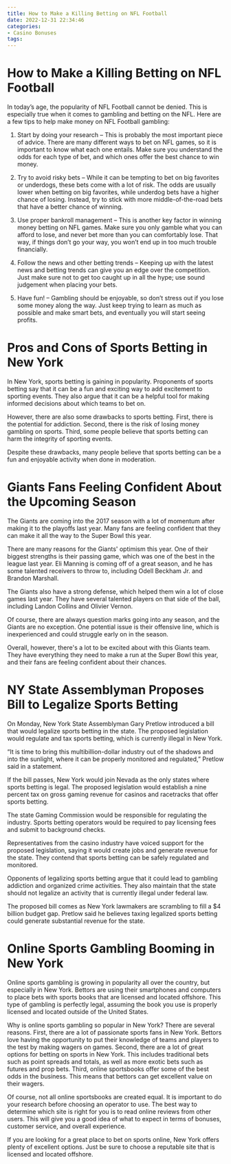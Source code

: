 ```yaml
---
title: How to Make a Killing Betting on NFL Football 
date: 2022-12-31 22:34:46
categories:
- Casino Bonuses
tags:
---
```



#  How to Make a Killing Betting on NFL Football 

In today’s age, the popularity of NFL Football cannot be denied. This is especially true when it comes to gambling and betting on the NFL. Here are a few tips to help make money on NFL Football gambling:

1. Start by doing your research – This is probably the most important piece of advice. There are many different ways to bet on NFL games, so it is important to know what each one entails. Make sure you understand the odds for each type of bet, and which ones offer the best chance to win money.

2. Try to avoid risky bets – While it can be tempting to bet on big favorites or underdogs, these bets come with a lot of risk. The odds are usually lower when betting on big favorites, while underdog bets have a higher chance of losing. Instead, try to stick with more middle-of-the-road bets that have a better chance of winning.

3. Use proper bankroll management – This is another key factor in winning money betting on NFL games. Make sure you only gamble what you can afford to lose, and never bet more than you can comfortably lose. That way, if things don’t go your way, you won’t end up in too much trouble financially.

4. Follow the news and other betting trends – Keeping up with the latest news and betting trends can give you an edge over the competition. Just make sure not to get too caught up in all the hype; use sound judgement when placing your bets.

5. Have fun! – Gambling should be enjoyable, so don’t stress out if you lose some money along the way. Just keep trying to learn as much as possible and make smart bets, and eventually you will start seeing profits.

#  Pros and Cons of Sports Betting in New York 

In New York, sports betting is gaining in popularity. Proponents of sports betting say that it can be a fun and exciting way to add excitement to sporting events. They also argue that it can be a helpful tool for making informed decisions about which teams to bet on.

However, there are also some drawbacks to sports betting. First, there is the potential for addiction. Second, there is the risk of losing money gambling on sports. Third, some people believe that sports betting can harm the integrity of sporting events.

Despite these drawbacks, many people believe that sports betting can be a fun and enjoyable activity when done in moderation.

#  Giants Fans Feeling Confident About the Upcoming Season 

The Giants are coming into the 2017 season with a lot of momentum after making it to the playoffs last year. Many fans are feeling confident that they can make it all the way to the Super Bowl this year.

There are many reasons for the Giants' optimism this year. One of their biggest strengths is their passing game, which was one of the best in the league last year. Eli Manning is coming off of a great season, and he has some talented receivers to throw to, including Odell Beckham Jr. and Brandon Marshall.

The Giants also have a strong defense, which helped them win a lot of close games last year. They have several talented players on that side of the ball, including Landon Collins and Olivier Vernon.

Of course, there are always question marks going into any season, and the Giants are no exception. One potential issue is their offensive line, which is inexperienced and could struggle early on in the season.

Overall, however, there's a lot to be excited about with this Giants team. They have everything they need to make a run at the Super Bowl this year, and their fans are feeling confident about their chances.

#  NY State Assemblyman Proposes Bill to Legalize Sports Betting 

On Monday, New York State Assemblyman Gary Pretlow introduced a bill that would legalize sports betting in the state. The proposed legislation would regulate and tax sports betting, which is currently illegal in New York.

“It is time to bring this multibillion-dollar industry out of the shadows and into the sunlight, where it can be properly monitored and regulated,” Pretlow said in a statement.

If the bill passes, New York would join Nevada as the only states where sports betting is legal. The proposed legislation would establish a nine percent tax on gross gaming revenue for casinos and racetracks that offer sports betting.

The state Gaming Commission would be responsible for regulating the industry. Sports betting operators would be required to pay licensing fees and submit to background checks.

Representatives from the casino industry have voiced support for the proposed legislation, saying it would create jobs and generate revenue for the state. They contend that sports betting can be safely regulated and monitored.

Opponents of legalizing sports betting argue that it could lead to gambling addiction and organized crime activities. They also maintain that the state should not legalize an activity that is currently illegal under federal law.

The proposed bill comes as New York lawmakers are scrambling to fill a $4 billion budget gap. Pretlow said he believes taxing legalized sports betting could generate substantial revenue for the state.

#  Online Sports Gambling Booming in New York

Online sports gambling is growing in popularity all over the country, but especially in New York. Bettors are using their smartphones and computers to place bets with sports books that are licensed and located offshore. This type of gambling is perfectly legal, assuming the book you use is properly licensed and located outside of the United States.

Why is online sports gambling so popular in New York? There are several reasons. First, there are a lot of passionate sports fans in New York. Bettors love having the opportunity to put their knowledge of teams and players to the test by making wagers on games. Second, there are a lot of great options for betting on sports in New York. This includes traditional bets such as point spreads and totals, as well as more exotic bets such as futures and prop bets. Third, online sportsbooks offer some of the best odds in the business. This means that bettors can get excellent value on their wagers.

Of course, not all online sportsbooks are created equal. It is important to do your research before choosing an operator to use. The best way to determine which site is right for you is to read online reviews from other users. This will give you a good idea of what to expect in terms of bonuses, customer service, and overall experience.

If you are looking for a great place to bet on sports online, New York offers plenty of excellent options. Just be sure to choose a reputable site that is licensed and located offshore.
